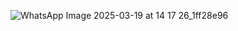 ![WhatsApp Image 2025-03-19 at 14 17 26_1ff28e96](https://github.com/user-attachments/assets/cd904993-2e39-4e64-b3f1-3f11c26002b4)
